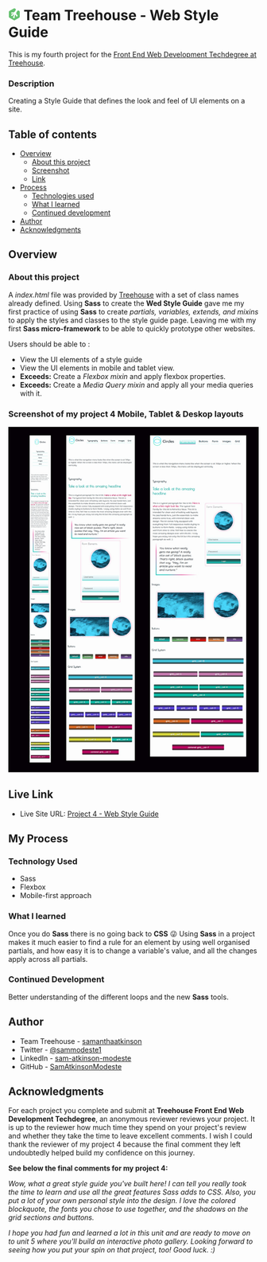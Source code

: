 # ![](img/treehouse.png) Team Treehouse - Web Style Guide
This is my fourth  project for the [Front End Web Development Techdegree at Treehouse](https://teamtreehouse.com/techdegree/front-end-web-development).

### Description
Creating a Style Guide that defines the look and feel of UI elements on a site.

## Table of contents
- [Overview](#overview)
  - [About this project](#about-this-project)
  - [Screenshot](#screenshot)
  - [Link](#links)
- [Process](#my-process) 
  - [Technologies used](#technologies-used) 
  - [What I learned](#what-i-learned) 
  - [Continued development](#continued-development) 
- [Author](#author) 
- [Acknowledgments](#acknowledgments) 

## Overview
  
### About this project
A *index.html* file was provided by [Treehouse](https://teamtreehouse.com/techdegree/front-end-web-development) with  a set of class names already defined. Using **Sass** to create the **Wed Style Guide** gave me my first practice of using **Sass** to create *partials, variables, extends, and mixins* to apply the styles and classes to the style guide page. Leaving me with my first **Sass micro-framework** to be able to quickly prototype other websites.

Users should be able to :
- View the UI elements of a style guide
- View the UI elements in mobile and tablet view.
- **Exceeds:** Create a *Flexbox mixin* and apply flexbox properties.
- **Exceeds:** Create a *Media Query mixin* and apply all your media queries with it.

### Screenshot of my project 4 Mobile, Tablet & Deskop layouts
![](img/project-4-mobile-tablet-desktop.jpg)


## Live Link
- Live Site URL: [Project 4 - Web Style Guide](https://samatkinsonmodeste.github.io/Treehouse-Project-4-SASS/)


## My Process

### Technology Used
- Sass
- Flexbox
- Mobile-first approach

### What I learned
Once you do **Sass** there is no going back to **CSS** 😜
Using **Sass** in a project makes it much easier to find a rule for an element by using well organised partials, and how easy it is to change a variable's value, and all the changes apply across all partials.

### Continued Development
Better understanding of the different loops and the new **Sass** tools.

## Author
- Team Treehouse - [samanthaatkinson](https://www.teamtreehouse.com/samanthaatkinson)
- Twitter - [@sammodeste1](https://www.twitter.com/@sammodeste1)
- LinkedIn - [sam-atkinson-modeste](https://www.linkedin.com/<<sam-atkinson-modeste>>)
- GitHub - [SamAtkinsonModeste](https://www.github.com/SamAtkinsonModeste)

## Acknowledgments

For each project you complete and submit at **Treehouse Front End Web Development Techdegree**, an anonymous reviewer reviews your project. It is up to the reviewer how much time they spend on your project's review and whether they take the time to leave excellent comments. I wish I could thank the reviewer of my project 4 because the final comment they left undoubtedly helped build my confidence on this journey.

**See below the final comments for my project 4:**
  
  *Wow, what a great style guide you've built here! I can tell you really took the time to learn and use all the great features Sass adds to CSS. Also, you put a lot of your own personal style into the design. I love the colored blockquote, the fonts you chose to use together, and the shadows on the grid sections and buttons.*

*I hope you had fun and learned a lot in this unit and are ready to move on to unit 5 where you'll build an interactive photo gallery. Looking forward to seeing how you put your spin on that project, too! Good luck. :)*




